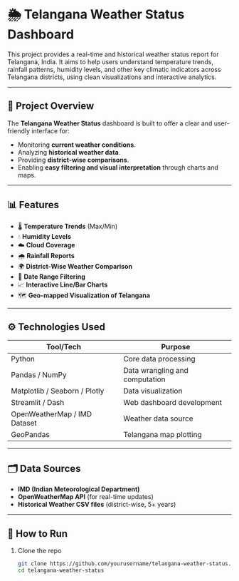 # 🌦 Telangana Weather Status Dashboard

This project provides a real-time and historical weather status report for Telangana, India. It aims to help users understand temperature trends, rainfall patterns, humidity levels, and other key climatic indicators across Telangana districts, using clean visualizations and interactive analytics.

---

## 📌 Project Overview

The **Telangana Weather Status** dashboard is built to offer a clear and user-friendly interface for:

- Monitoring **current weather conditions**.
- Analyzing **historical weather data**.
- Providing **district-wise comparisons**.
- Enabling **easy filtering and visual interpretation** through charts and maps.

---

## 📊 Features

- 🌡 **Temperature Trends** (Max/Min)
- 💧 **Humidity Levels**
- ☁️ **Cloud Coverage**
- 🌧 **Rainfall Reports**
- 🌍 **District-Wise Weather Comparison**
- 📅 **Date Range Filtering**
- 📈 **Interactive Line/Bar Charts**
- 🗺️ **Geo-mapped Visualization of Telangana**

---

## ⚙️ Technologies Used

| Tool/Tech         | Purpose                        |
|-------------------|--------------------------------|
| Python            | Core data processing           |
| Pandas / NumPy    | Data wrangling and computation |
| Matplotlib / Seaborn / Plotly | Data visualization |
| Streamlit / Dash  | Web dashboard development      |
| OpenWeatherMap / IMD Dataset | Weather data source   |
| GeoPandas         | Telangana map plotting         |

---

## 🗂 Data Sources

- **IMD (Indian Meteorological Department)**
- **OpenWeatherMap API** (for real-time updates)
- **Historical Weather CSV files** (district-wise, 5+ years)

---

## 🚀 How to Run

1. Clone the repo  
   ```bash
   git clone https://github.com/yourusername/telangana-weather-status.git
   cd telangana-weather-status
